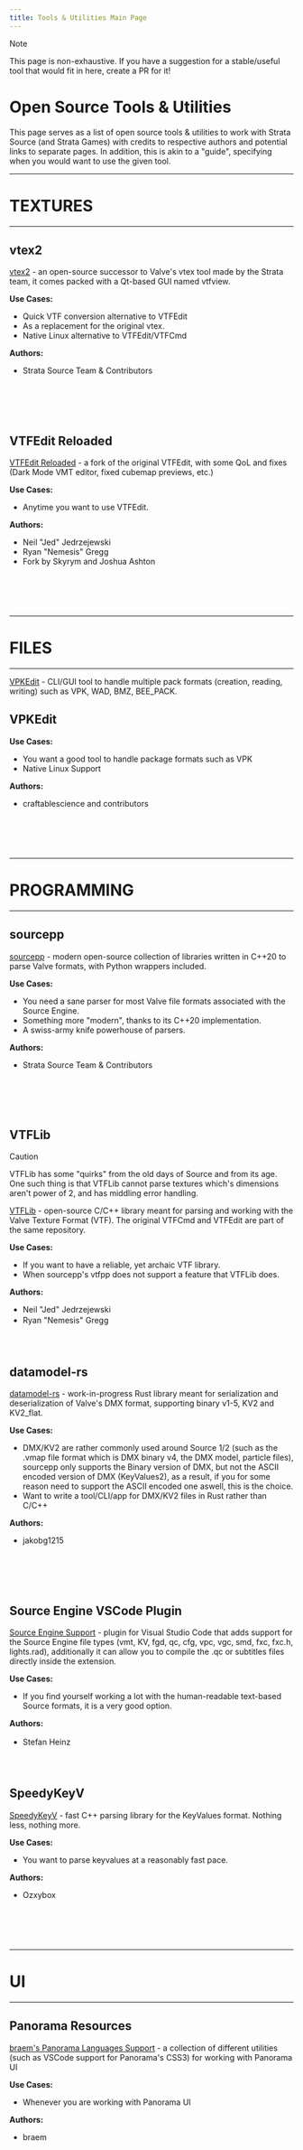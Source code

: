 ```yaml
---
title: Tools & Utilities Main Page
---
```


> [!NOTE]
> This page is non-exhaustive. If you have a suggestion for a stable/useful tool that would fit in here, create a PR for it!

# Open Source Tools & Utilities

This page serves as a list of open source tools & utilities to work with Strata Source (and Strata Games) with credits to respective authors and potential links to separate pages.
In addition, this is akin to a "guide", specifying when you would want to use the given tool.




---
# TEXTURES 
---

## vtex2
[vtex2](/modding/util/vtex2) - an open-source successor to Valve's vtex tool made by the Strata team, it comes packed with a Qt-based GUI named vtfview.

**Use Cases:** 
* Quick VTF conversion alternative to VTFEdit
* As a replacement for the original vtex.
* Native Linux alternative to VTFEdit/VTFCmd

**Authors:**
* Strata Source Team & Contributors

ㅤ    
ㅤ  
ㅤ  

## VTFEdit Reloaded
[VTFEdit Reloaded](https://developer.valvesoftware.com/wiki/VTFEdit_Reloaded) - a fork of the original VTFEdit, with some QoL and fixes (Dark Mode VMT editor, fixed cubemap previews, etc.)

**Use Cases:**
* Anytime you want to use VTFEdit.

**Authors:**
* Neil "Jed" Jedrzejewski
* Ryan "Nemesis" Gregg
* Fork by Skyrym and Joshua Ashton

ㅤ    
ㅤ  
ㅤ  

---
# FILES
---

[VPKEdit](https://github.com/craftablescience/VPKEdit) - CLI/GUI tool to handle multiple pack formats (creation, reading, writing) such as VPK, WAD, BMZ, BEE_PACK.

## VPKEdit

**Use Cases:**
- You want a good tool to handle package formats such as VPK
- Native Linux Support

**Authors:**
* craftablescience and contributors

ㅤ    
ㅤ  
ㅤ  

---
# PROGRAMMING
---

## sourcepp

[sourcepp](https://github.com/craftablescience/sourcepp) - modern open-source collection of libraries written in C++20 to parse Valve formats, with Python wrappers included.

**Use Cases:**
* You need a sane parser for most Valve file formats associated with the Source Engine.
* Something more "modern", thanks to its C++20 implementation.
* A swiss-army knife powerhouse of parsers.

**Authors:**
* Strata Source Team & Contributors

ㅤ    
ㅤ  
ㅤ  

## VTFLib

> [!CAUTION]
> VTFLib has some "quirks" from the old days of Source and from its age. One such thing is that VTFLib cannot parse textures which's dimensions aren't power of 2, and has middling error handling.

[VTFLib](https://github.com/NeilJed/VTFLib) - open-source C/C++ library meant for parsing and working with the Valve Texture Format (VTF).
The original VTFCmd and VTFEdit are part of the same repository.

**Use Cases:**
* If you want to have a reliable, yet archaic VTF library.
* When sourcepp's vtfpp does not support a feature that VTFLib does.

**Authors:**  
* Neil "Jed" Jedrzejewski
* Ryan "Nemesis" Gregg 
ㅤ    
ㅤ  
ㅤ  

## datamodel-rs

[datamodel-rs](https://crates.io/crates/datamodel) - work-in-progress Rust library meant for serialization and deserialization of Valve's DMX format, supporting binary v1-5, KV2 and KV2_flat.

**Use Cases:**
* DMX/KV2 are rather commonly used around Source 1/2 (such as the .vmap file format which is DMX binary v4, the DMX model, particle files), sourcepp only supports the Binary version of DMX, but not the ASCII encoded version of DMX (KeyValues2), as a result, if you for some reason need to support the ASCII encoded one aswell, this is the choice.
* Want to write a tool/CLI/app for DMX/KV2 files in Rust rather than C/C++

**Authors:**
* jakobg1215

ㅤ    
ㅤ  
ㅤ  

## Source Engine VSCode Plugin

[Source Engine Support](https://marketplace.visualstudio.com/items?itemName=stefan-h-at.source-engine-support) - plugin for Visual Studio Code that adds support for the Source Engine file types (vmt, KV, fgd, qc, cfg, vpc, vgc, smd, fxc, fxc.h, lights.rad), additionally it can allow you to compile the .qc or subtitles files directly inside the extension.

**Use Cases:**
* If you find yourself working a lot with the human-readable text-based Source formats, it is a very good option.

**Authors:**
* Stefan Heinz
ㅤ    
ㅤ  
ㅤ  


## SpeedyKeyV

[SpeedyKeyV](https://github.com/ozxybox/SpeedyKeyV) - fast C++ parsing library for the KeyValues format. Nothing less, nothing more.

**Use Cases:**
* You want to parse keyvalues at a reasonably fast pace.

**Authors:**
* Ozxybox

ㅤ    
ㅤ  
ㅤ  

---
# UI
---
## Panorama Resources
[braem's Panorama Languages Support](https://github.com/panorama-languages-support) - a collection of different utilities (such as VSCode support for Panorama's CSS3) for working with Panorama UI


**Use Cases:**
* Whenever you are working with Panorama UI

**Authors:**
* braem